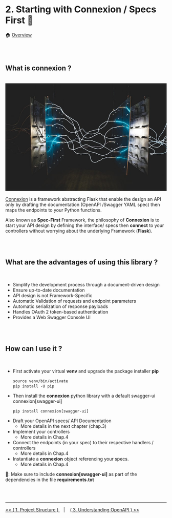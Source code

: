# 2. Starting with Connexion / Specs First :link:

:house: [Overview](../../README.md)

<br>
<br>

## What is connexion ? 

<br>


<img style="float: center;" src="../images/connexion-img.jpg">

[Connexion](https://github.com/spec-first/connexion) is a framework abstracting Flask that enable the design an API only by drafting the documentation (OpenAPI /Swagger YAML spec)  then maps the endpoints to your Python functions. 

Also known as **Spec-First** Framework, the philosophy of **Connexion** is to start your API design by defining the interface/ specs then **connect** to your controllers without worrying about the underlying Framework (**Flask**).

<br>
<br>

## What are the advantages of using this library  ?

<br>

- Simplify the development process through a document-driven design
- Ensure up-to-date documentation
- API design is not Framework-Specific 
- Automatic Validation of requests and endpoint parameters 
- Automatic serialization of response payloads
- Handles OAuth 2 token-based authentication
- Provides a Web Swagger Console UI

<br>
<br>

## How can I use it ? 

<br>

- First activate your virtual **venv** and upgrade the package installer **pip** 
    ```
    source venv/bin/activate
    pip install -U pip
    ```
- Then install the **connexion** python library with a default swagger-ui  connexion[swagger-ui]
    ```
    pip install connexion[swagger-ui]
    ```
- Draft your OpenAPI specs/ API Documentation  
  - More details in the next chapter (chap.3)
- Implement your controllers 
  - More details in Chap.4 
- Connect the endpoints (in your spec) to their respective handlers / controllers  
  - More details in Chap.4  
- Instantiate a **connexion** object referencing your specs.
  - More details in Chap.4  


:thought_balloon:: Make sure to include  **connexion\[swagger-ui\]**  as part of the dependencies in the file  **requirements.txt** 

<br>
<br>

---


[ << ( 1. Project Structure ) ](../chapters/chapter_1.md) &nbsp;&nbsp; |  &nbsp;&nbsp;  [ ( 3. Understanding OpenAPI ) >>](../chapters/chapter_3.md)  
 